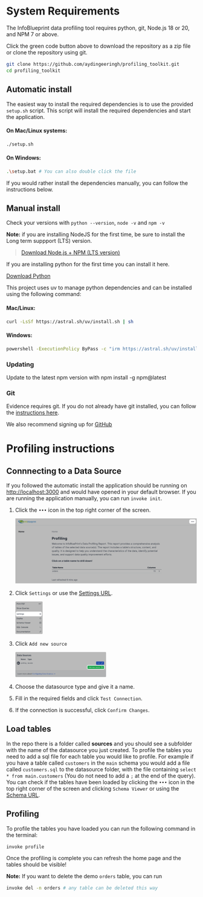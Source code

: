 # System Requirements
The InfoBlueprint data profiling tool requires python, git, Node.js 18 or 20, and NPM 7 or above.

Click the green code button above to download the repository as a zip file or clone the repository using git.

```bash
git clone https://github.com/aydingeeringh/profiling_toolkit.git
cd profiling_toolkit
```

## Automatic install
The easiest way to install the required dependencies is to use the provided `setup.sh` script. This script will install the required dependencies and start the application.

#### On Mac/Linux systems:
```bash
./setup.sh
```

#### On Windows: 
```bash
.\setup.bat # You can also double click the file
```

If you would rather install the dependencies manually, you can follow the instructions below.

## Manual install
Check your versions with `python --version`, `node -v` and `npm -v`

**Note:** if you are installing NodeJS for the first time, be sure to install the Long term suppport (LTS) version. 

> [Download Node.js + NPM (LTS version)](https://nodejs.org/en/download)

If you are installing python for the first time you can install it here.

[Download Python](https://www.python.org/downloads/)

This project uses uv to manage python dependencies and can be installed using the following command:

#### Mac/Linux:
```bash
curl -LsSf https://astral.sh/uv/install.sh | sh
```

#### Windows:
```bash
powershell -ExecutionPolicy ByPass -c "irm https://astral.sh/uv/install.ps1 | iex"
```

### Updating
Update to the latest npm version with npm install -g npm@latest

### Git
Evidence requires git. If you do not already have git installed, you can follow the [instructions here](https://git-scm.com/book/en/v2/Getting-Started-Installing-Git).

We also recommend signing up for [GitHub](https://github.com/)

# Profiling instructions
## Connnecting to a Data Source
If you followed the automatic install the application should be running on [http://localhost:3000](http://localhost:3000) and would have opened in your default browser. If you are running the application manually, you can run `invoke init`.

1. Click the `•••` icon in the top right corner of the screen.

    <img src="./docs/images/homepage.png" />


2. Click `Settings` or use the [Settings URL](http://localhost:3000/settings/).

    <img src="./docs/images/settings.png" width="15%" />

3. Click `Add new source`

    <img src="./docs/images/new_source.png" width="50%" />

4. Choose the datasource type and give it a name.
5. Fill in the required fields and click `Test Connection`.
6. If the connection is successful, click `Confirm Changes`.

## Load tables
In the repo there is a folder called **sources** and you should see a subfolder with the name of the datasource you just created.
To profile the tables you need to add a sql file for each table you would like to profile. For example if you have a table called `customers` in the `main` schema you would add a file called `customers.sql` to the datasource folder, with the file containing `select * from main.customers` (You do not need to add a `;` at the end of the query). You can check if the tables have been loaded by clicking the `•••` icon in the top right corner of the screen and clicking `Schema Viewer` or using the [Schema URL](http://localhost:3000/explore/schema/).

## Profiling
To profile the tables you have loaded you can run the following command in the terminal:
```bash
invoke profile
```

Once the profiling is complete you can refresh the home page and the tables should be visible!

**Note:** If you want to delete the demo `orders` table, you can run 
```bash
invoke del -n orders # any table can be deleted this way
```
